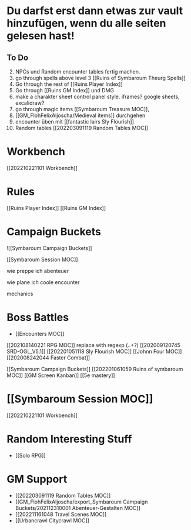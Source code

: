 # Du darfst erst dann etwas zur vault hinzufügen, wenn du alle seiten gelesen hast!
## To Do

2. NPCs und Random encounter tables fertig machen. 
3. go through spells above level 3 [[Ruins of Symbaroum Theurg Spells]]
4. Go through the rest of [[Ruins Player Index]]
5. Go through [[Ruins GM Index]] und DMG
6. make a charakter sheet control panel style. iframes? google sheets, excalidraw?
7. go through magic items [[Symbaroum Treasure MOC]], 
9. [[GM_FlohFelixAljoscha/Medieval items]] durchgehen
10. encounter üben mit [[fantastic lairs Sly Flourish]]
11. Random tables [[202203091119 Random Tables MOC]]
# Workbench
[[202210221101 Workbench]]


# Rules
[[Ruins Player Index]]
[[Ruins GM Index]]

# Campaign Buckets

![[Symbaroum Campaign Buckets]]

[[Symbaroum Session MOC]]

wie preppe ich abenteuer

wie plane ich coole encounter

mechanics

# Boss Battles
- [[Encounters MOC]]

[[202108140221 RPG MOC]] replace with regexp \(\..+?\)
[[202009120745 SRD-OGL_V5.1]]
[[202201051118 Sly Flourish MOC]]
[[Johnn Four MOC]]
[[202008242044 Faster Combat]]

[[Symbaroum Campaign Buckets]]
[[202201061059 Ruins of symbaroum MOC]]
[[GM Screen Kanban]]
[[5e mastery]]
# [[Symbaroum Session MOC]]


[[202210221101 Workbench]]

# Random Interesting Stuff
- [[Solo RPG]]

# GM Support
- [[202203091119 Random Tables MOC]]
- [[GM_FlohFelixAljoscha/export_Symbaroum Campaign Buckets/202112310001 Abenteuer-Gestalten MOC]]
- [[202211161048 Travel Scenes MOC]]
- [[Urbancrawl Citycrawl MOC]]